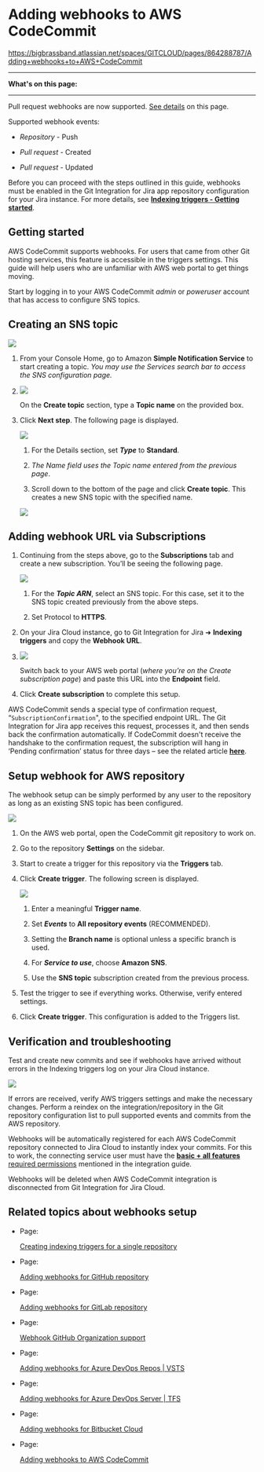 # Adding webhooks to AWS CodeCommit

<https://bigbrassband.atlassian.net/spaces/GITCLOUD/pages/864288787/Adding+webhooks+to+AWS+CodeCommit>

* * *

**What's on this page:**

* * *

Pull request webhooks are now supported. [See details](#Setup-webhook-for-AWS-repository) on this page.

Supported webhook events:

*   _Repository_ - Push
    
*   _Pull request -_ Created
    
*   _Pull request_ - Updated
    

Before you can proceed with the steps outlined in this guide, webhooks must be enabled in the Git Integration for Jira app repository configuration for your Jira instance. For more details, see [**Indexing triggers - Getting started**](https://bigbrassband.atlassian.net/wiki/spaces/GITCLOUD/pages/171475219/Indexing+Triggers#Getting-started).

## Getting started

AWS CodeCommit supports webhooks. For users that came from other Git hosting services, this feature is accessible in the triggers settings. This guide will help users who are unfamiliar with AWS web portal to get things moving.

Start by logging in to your AWS CodeCommit _admin_ or _poweruser_ account that has access to configure SNS topics.

## Creating an SNS topic

![](https://bigbrassband.atlassian.net/wiki/download/attachments/864288787/aws-cc-sns-setup-access.png?version=1&modificationDate=1642863615193&cacheVersion=1&api=v2)

1.  From your Console Home, go to Amazon **Simple Notification Service** to start creating a topic. _You may use the Services search bar to access the SNS configuration page._
    
2.  ![](https://bigbrassband.atlassian.net/wiki/download/thumbnails/864288787/aws-cc-sns-setup-access-01(c).png?version=1&modificationDate=1642864904960&cacheVersion=1&api=v2&width=544&height=424)
    
    On the **Create topic** section, type a **Topic name** on the provided box.
    
3.  Click **Next step**. The following page is displayed.
    
    ![](https://bigbrassband.atlassian.net/wiki/download/thumbnails/864288787/aws-cc-sns-setup-access-02(c).png?version=1&modificationDate=1642864934857&cacheVersion=1&api=v2&width=646&height=485)
    
    1.  For the Details section, set _**Type**_ to **Standard**.
        
    2.  _The Name field uses the Topic name entered from the previous page_.
        
    3.  Scroll down to the bottom of the page and click **Create topic**. This creates a new SNS topic with the specified name.
        
    
    ![](https://bigbrassband.atlassian.net/wiki/download/attachments/864288787/aws-cc-sns-setup-access-03(c).png?version=1&modificationDate=1642866025829&cacheVersion=1&api=v2)

## Adding webhook URL via Subscriptions

1.  Continuing from the steps above, go to the **Subscriptions** tab and create a new subscription. You’ll be seeing the following page.
    
    ![](https://bigbrassband.atlassian.net/wiki/download/thumbnails/864288787/aws-cc-sns-setup-access-04(c1).png?version=1&modificationDate=1642867585326&cacheVersion=1&api=v2&width=646&height=396)
    1.  For the _**Topic ARN**_, select an SNS topic. For this case, set it to the SNS topic created previously from the above steps.
        
    2.  Set Protocol to **HTTPS**.
        
2.  On your Jira Cloud instance, go to Git Integration for Jira ➜ **Indexing triggers** and copy the **Webhook URL**.
    
3.  ![](https://bigbrassband.atlassian.net/wiki/download/attachments/864288787/gitcloud-indexing-triggers-access(c1).png?version=2&modificationDate=1643020547524&cacheVersion=1&api=v2)
    
    Switch back to your AWS web portal (_where you’re on the Create subscription page_) and paste this URL into the **Endpoint** field.
    
4.  Click **Create subscription** to complete this setup.
    

AWS CodeCommit sends a special type of confirmation request, “`SubscriptionConfirmation`", to the specified endpoint URL. The Git Integration for Jira app receives this request, processes it, and then sends back the confirmation automatically. If CodeCommit doesn't receive the handshake to the confirmation request, the subscription will hang in ‘Pending confirmation’ status for three days – see the related article [**here**](https://aws.amazon.com/premiumsupport/knowledge-center/sns-cannot-delete-topic-subscription/).

## Setup webhook for AWS repository

The webhook setup can be simply performed by any user to the repository as long as an existing SNS topic has been configured.

![](https://bigbrassband.atlassian.net/wiki/download/attachments/864288787/aws-cc-create-triggers-access(c).png?version=1&modificationDate=1643016800874&cacheVersion=1&api=v2)

1.  On the AWS web portal, open the CodeCommit git repository to work on.
    
2.  Go to the repository **Settings** on the sidebar.
    
3.  Start to create a trigger for this repository via the **Triggers** tab.
    
4.  Click **Create trigger**. The following screen is displayed.
    
    ![](https://bigbrassband.atlassian.net/wiki/download/thumbnails/864288787/aws-cc-create-triggers-filled-up(c).png?version=1&modificationDate=1643018128769&cacheVersion=1&api=v2&width=646&height=662)
    1.  Enter a meaningful **Trigger name**.
        
    2.  Set _**Events**_ to **All repository events** (RECOMMENDED).
        
    3.  Setting the **Branch name** is optional unless a specific branch is used.
        
    4.  For _**Service to use**_, choose **Amazon SNS**.
        
    5.  Use the **SNS topic** subscription created from the previous process.
        
5.  Test the trigger to see if everything works. Otherwise, verify entered settings.
    
6.  Click **Create trigger**. This configuration is added to the Triggers list.
    

## Verification and troubleshooting

Test and create new commits and see if webhooks have arrived without errors in the Indexing triggers log on your Jira Cloud instance.

![](https://bigbrassband.atlassian.net/wiki/download/attachments/864288787/gitcloud-indexing-triggers-webhook-log-sample.png?version=1&modificationDate=1643020506610&cacheVersion=1&api=v2)

If errors are received, verify AWS triggers settings and make the necessary changes. Perform a reindex on the integration/repository in the Git repository configuration list to pull supported events and commits from the AWS repository.

Webhooks will be automatically registered for each AWS CodeCommit repository connected to Jira Cloud to instantly index your commits. For this to work, the connecting service user must have the [**basic + all features** required permissions](https://bigbrassband.atlassian.net/wiki/spaces/GITCLOUD/pages/86180077/AWS+CodeCommit#Required-permissions) mentioned in the integration guide.

Webhooks will be deleted when AWS CodeCommit integration is disconnected from Git Integration for Jira Cloud.

## Related topics about webhooks setup

*   Page:
    
    [Creating indexing triggers for a single repository](/wiki/spaces/GITCLOUD/pages/171213231/Creating+indexing+triggers+for+a+single+repository)
    
*   Page:
    
    [Adding webhooks for GitHub repository](/wiki/spaces/GITCLOUD/pages/171377213/Adding+webhooks+for+GitHub+repository)
    
*   Page:
    
    [Adding webhooks for GitLab repository](/wiki/spaces/GITCLOUD/pages/171377217/Adding+webhooks+for+GitLab+repository)
    
*   Page:
    
    [Webhook GitHub Organization support](/wiki/spaces/GITCLOUD/pages/171278791/Webhook+GitHub+Organization+support)
    
*   Page:
    
    [Adding webhooks for Azure DevOps Repos | VSTS](/wiki/spaces/GITCLOUD/pages/172294150/Adding+webhooks+for+Azure+DevOps+Repos+%7C+VSTS)
    
*   Page:
    
    [Adding webhooks for Azure DevOps Server | TFS](/wiki/spaces/GITCLOUD/pages/234782736/Adding+webhooks+for+Azure+DevOps+Server+%7C+TFS)
    
*   Page:
    
    [Adding webhooks for Bitbucket Cloud](/wiki/spaces/GITCLOUD/pages/467271681/Adding+webhooks+for+Bitbucket+Cloud)
    
*   Page:
    
    [Adding webhooks to AWS CodeCommit](/wiki/spaces/GITCLOUD/pages/864288787/Adding+webhooks+to+AWS+CodeCommit)